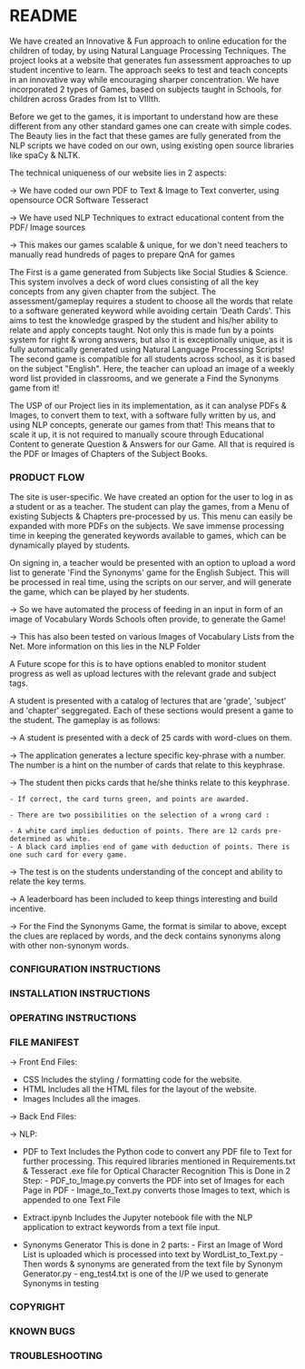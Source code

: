 # README

We have created an Innovative & Fun approach to online education for the children of today, by using Natural Language Processing Techniques. The project looks at a website that generates fun assessment approaches to up student incentive to learn. The approach seeks to test and teach concepts in an innovative way while encouraging sharper concentration.
We have incorporated 2 types of Games, based on subjects taught in Schools, for children across Grades from Ist to VIIIth.

Before we get to the games, it is important to understand how are these different from any other standard games one can create with simple codes.
The Beauty lies in the fact that these games are fully generated from the NLP scripts we have coded on our own, using existing open source libraries like spaCy & NLTK.

The technical uniqueness of our website lies in 2 aspects:

-> We have coded our own PDF to Text & Image to Text converter, using opensource OCR Software Tesseract

-> We have used NLP Techniques to extract educational content from the PDF/ Image sources

-> This makes our games scalable & unique, for we don't need teachers to manually read hundreds of pages to prepare QnA for games 

The First is a game generated from Subjects like Social Studies & Science. This system involves a deck of word clues consisting of all the key concepts from any given chapter from the subject. 
The assessment/gameplay requires a student to choose all the words that relate to a software generated keyword while avoiding certain 'Death Cards'. This aims to test the knowledge grasped by the student and his/her ability to relate and apply concepts taught.
Not only this is made fun by a points system for right & wrong answers, but also it is exceptionally unique, as it is fully automatically generated using Natural Language Processing Scripts!
The second game is compatible for all students across school, as it is based on the subject "English". Here, the teacher can upload an  image of a weekly word list provided in classrooms, and we generate a Find the Synonyms game from it!

The USP of our Project lies in its implementation, as it can analyse PDFs & Images, to convert them to text, with a software fully written by us, and using NLP concepts, generate our games from that!
This means that to scale it up, it is not required to manually scoure through Educational Content to generate Question & Answers for our Game. All that is required is the PDF or Images of Chapters of the Subject Books.
### PRODUCT FLOW
The site is user-specific. We have created an option for the user to log in as a student or as a teacher. The student can play the games, from a Menu of existing Subjects & Chapters pre-processed by us. This menu can easily be expanded with more PDFs on the subjects. We save immense processing time in keeping the generated keywords available to games, which can be dynamically played by students.

On signing in, a teacher would be presented with an option to upload a word list to generate 'Find the Synonyms' game for the English Subject. This will be processed in real time, using the scripts on our server, and will generate the game, which can be played by her students. 

-> So we have automated the process of feeding in an input in form of an image of Vocabulary Words Schools often provide, to generate the Game!

-> This has also been tested on various Images of Vocabulary Lists from the Net. More information on this lies in the NLP Folder

A Future scope for this is to have options enabled to monitor student progress as well as upload lectures with the relevant grade and subject tags. 

A student is presented with a catalog of lectures that are 'grade', 'subject' and 'chapter' seggregated. Each of these sections would present a game to the student. The gameplay is as follows:

-> A student is presented with a deck of 25 cards with word-clues on them.

-> The application generates a lecture specific key-phrase with a number. The number is a hint on the number of cards that relate to this keyphrase.

-> The student then picks cards that he/she thinks relate to this keyphrase.

    - If correct, the card turns green, and points are awarded.

    - There are two possibilities on the selection of a wrong card :

    - A white card implies deduction of points. There are 12 cards pre-determined as white.
    - A black card implies end of game with deduction of points. There is one such card for every game.

-> The test is on the students understanding of the concept and ability to relate the key terms.

-> A leaderboard has been included to keep things interesting and build incentive.

-> For the Find the Synonyms Game, the format is similar to above, except the clues are replaced by words, and the deck contains synonyms along with other non-synonym words.

### CONFIGURATION INSTRUCTIONS

### INSTALLATION INSTRUCTIONS

### OPERATING INSTRUCTIONS


### FILE MANIFEST

-> Front End Files:
   - CSS
      Includes the styling / formatting code for the website.
   - HTML
      Includes all the HTML files for the layout of the website.
   - Images
      Includes all the images.
      
-> Back End Files:

-> NLP:
   - PDF to Text
      Includes the Python code to convert any PDF file to Text for further processing.
      This required libraries mentioned in Requirements.txt & Tesseract .exe file for Optical Character Recognition
      This is Done in 2 Step:
	- PDF_to_Image.py converts the PDF into set of Images for each Page in PDF
	- Image_to_Text.py converts those Images to text, which is appended to one Text File

   - Extract.ipynb
      Includes the Jupyter notebook file with the NLP application to extract keywords from a text file input.

   - Synonyms Generator
      This is done in 2 parts:
	- First an Image of Word List is uploaded which is processed into text by WordList_to_Text.py
	- Then words & synonyms are generated from the text file by Synonym Generator.py
	- eng_test4.txt is one of the I/P we used to generate Synonyms in testing

### COPYRIGHT

### KNOWN BUGS

### TROUBLESHOOTING
